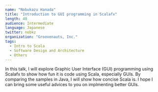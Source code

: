 ```yaml
---
name: "Nobukazu Hanada"
title: "Introduction to GUI programming in Scalafx"
length: 40
audience: Intermediate
language: Japanese
twitter: nobkz
organization: "Groovenauts, Inc."
tags:
  - Intro to Scala
  - Software Design and Architecture
  - Others
---
```

In this talk, I will explore Graphic User Interface (GUI) programming using Scalafx to show how fun it is code using Scala, especially GUIs.
By comparing the samples in Java, I will show how concise Scala is.
I hope I can bring some useful advices to you on implmenting better GUIs.
